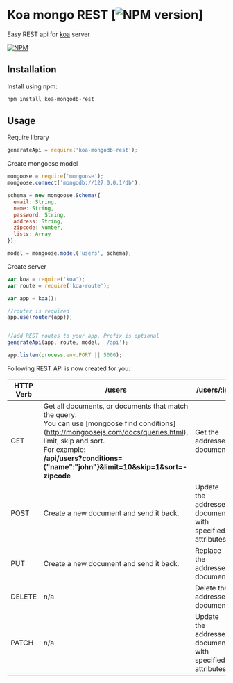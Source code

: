 # Koa mongo REST [![NPM version](https://badge.fury.io/js/koa-mongodb-rest.svg)]

Easy REST api for [koa](http://koajs.com) server  

[![NPM](https://nodei.co/npm/koa-mongodb-rest.png?downloads=true)](https://nodei.co/npm/koa-mongodb-rest/)



## Installation
Install using npm:
```sh
npm install koa-mongodb-rest
```

## Usage

Require library
```javascript
generateApi = require('koa-mongodb-rest');
```

Create mongoose model
```javascript
mongoose = require('mongoose');
mongoose.connect('mongodb://127.0.0.1/db');

schema = new mongoose.Schema({
  email: String,
  name: String,
  password: String,
  address: String,
  zipcode: Number,
  lists: Array
});

model = mongoose.model('users', schema);
```

Create server
```javascript
var koa = require('koa');
var route = require('koa-route');

var app = koa();

//router is required
app.use(router(app));


//add REST routes to your app. Prefix is optional
generateApi(app, route, model, '/api');

app.listen(process.env.PORT || 5000);
```

Following REST API is now created for you:

| HTTP Verb     | /users   | /users/:id |
| ------------- | ------------- | --------------- |
| GET           | Get all documents, or documents that match the query. <br> You can use [mongoose find conditions] (http://mongoosejs.com/docs/queries.html), limit, skip and sort. <br> For example: <br> **/api/users?conditions={"name":"john"}&limit=10&skip=1&sort=-zipcode** | Get the addressed document. |
| POST          | Create a new document and send it back. |  Update the addressed document with specified attributes. |
| PUT           | Create a new document and send it back. | Replace the addressed document. |
| DELETE        | n/a | Delete the addressed document. |
| PATCH         | n/a | Update the addressed document with specified attributes. |
